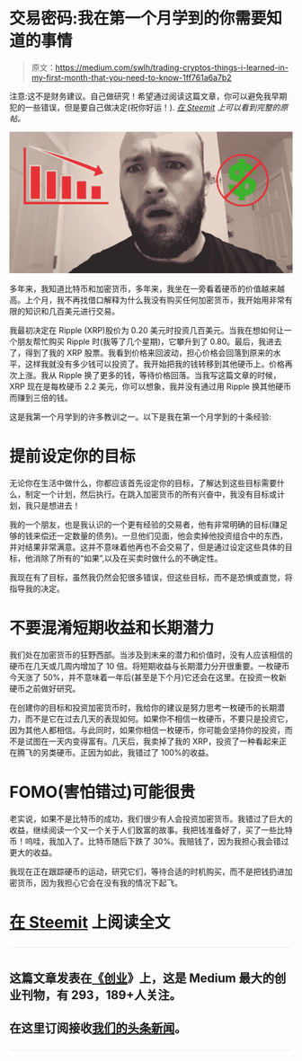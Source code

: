 # 交易密码:我在第一个月学到的你需要知道的事情

> 原文：<https://medium.com/swlh/trading-cryptos-things-i-learned-in-my-first-month-that-you-need-to-know-1ff761a6a7b2>

注意:这不是财务建议。自己做研究！希望通过阅读这篇文章，你可以避免我早期犯的一些错误，但是要自己做决定(祝你好运！). [*在 Steemit*](https://steemit.com/bitcoin/@michaelluchies/trading-cryptos-10-things-i-learned-in-my-first-month-that-you-need-to-know) *上可以看到完整的原帖。*

![](img/4a274348b2a261daba6a940f4dc8105f.png)

多年来，我知道比特币和加密货币，多年来，我坐在一旁看着硬币的价值越来越高。上个月，我不再找借口解释为什么我没有购买任何加密货币，我开始用非常有限的知识和几百美元进行交易。

我最初决定在 Ripple (XRP)股价为 0.20 美元时投资几百美元。当我在想如何让一个朋友帮忙购买 Ripple 时(我等了几个星期)，它攀升到了 0.80。最后，我进去了，得到了我的 XRP 股票。我看到价格来回波动，担心价格会回落到原来的水平，这样我就没有多少钱可以投资了。我开始把我的钱转移到其他硬币上。价格再次上涨。我从 Ripple 换了更多的钱，等待价格回落。当我写这篇文章的时候，XRP 现在是每枚硬币 2.2 美元，你可以想象，我并没有通过用 Ripple 换其他硬币而赚到三倍的钱。

这是我第一个月学到的许多教训之一。以下是我在第一个月学到的十条经验:

# 提前设定你的目标

无论你在生活中做什么，你都应该首先设定你的目标，了解达到这些目标需要什么，制定一个计划，然后执行。在跳入加密货币的所有兴奋中，我没有目标或计划，我只是想进去！

我的一个朋友，也是我认识的一个更有经验的交易者，他有非常明确的目标(赚足够的钱来偿还一定数量的债务)。一旦他们见面，他会卖掉他投资组合中的东西，并对结果非常满意。这并不意味着他再也不会交易了，但是通过设定这些具体的目标，他消除了所有的“如果”,以及在买卖时做什么的不确定性。

我现在有了目标，虽然我仍然会犯很多错误，但这些目标，而不是恐惧或直觉，将指导我的决定。

# 不要混淆短期收益和长期潜力

我们处在加密货币的狂野西部。当涉及到未来的潜力和价值时，没有人应该相信的硬币在几天或几周内增加了 10 倍。将短期收益与长期潜力分开很重要。一枚硬币今天涨了 50%，并不意味着一年后(甚至是下个月)它还会在这里。在投资一枚新硬币之前做好研究。

在创建你的目标和投资加密货币时，我给你的建议是努力思考一枚硬币的长期潜力，而不是它在过去几天的表现如何。如果你不相信一枚硬币，不要只是投资它，因为其他人都相信。与此同时，如果你相信一枚硬币，你可能会坚持你的投资，而不是试图在一天内变得富有。几天后，我卖掉了我的 XRP，投资了一种看起来正在腾飞的另类硬币。正因为如此，我错过了 100%的收益。

# FOMO(害怕错过)可能很贵

老实说，如果不是比特币的成功，我们很少有人会投资加密货币。我错过了巨大的收益，继续阅读一个又一个关于人们致富的故事。我把钱准备好了，买了一些比特币！呜哇，我加入了。比特币随后下跌了 30%。我赔钱了，因为我担心我会错过更大的收益。

我现在正在跟踪硬币的运动，研究它们，等待合适的时机购买，而不是把钱扔进加密货币，因为我担心它会在没有我的情况下起飞。

# [**在 Steemit**](https://steemit.com/bitcoin/@michaelluchies/trading-cryptos-10-things-i-learned-in-my-first-month-that-you-need-to-know) 上阅读全文

![](img/731acf26f5d44fdc58d99a6388fe935d.png)

## 这篇文章发表在[《创业](https://medium.com/swlh)》上，这是 Medium 最大的创业刊物，有 293，189+人关注。

## 在这里订阅接收[我们的头条新闻](http://growthsupply.com/the-startup-newsletter/)。

![](img/731acf26f5d44fdc58d99a6388fe935d.png)